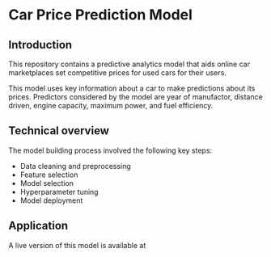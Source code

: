 # Car Price Prediction Model

## Introduction
This repository contains a predictive analytics model that aids online car marketplaces set competitive prices for used cars for their users.

This model uses key information about a car to make predictions about its prices. Predictors considered by the model are year of manufactor, distance driven, engine capacity, maximum power, and fuel efficiency.

## Technical overview
The model building process involved the following key steps:
- Data cleaning and preprocessing
- Feature selection
- Model selection
- Hyperparameter tuning
- Model deployment

## Application

A live version of this model is available at 
